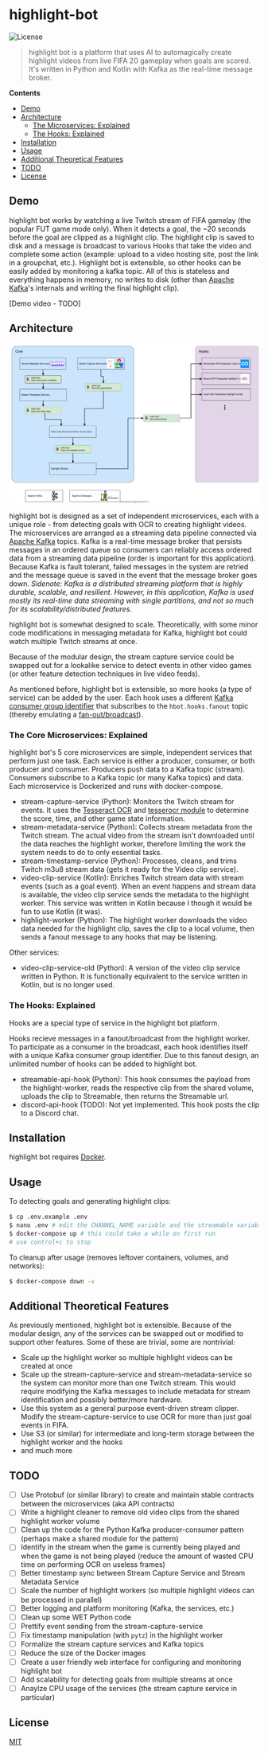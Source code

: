 # highlight-bot

![License](https://img.shields.io/github/license/noahbass/highlight-bot)

> highlight bot is a platform that uses AI to automagically create highlight videos from live FIFA 20 gameplay when goals are scored. It's written in Python and Kotlin with Kafka as the real-time message broker.

**Contents**

- [Demo](#demo)
- [Architecture](#architecture)
    - [The Microservices: Explained](#the-microservices-explained)
    - [The Hooks: Explained](#the-hooks-explained)
- [Installation](#installation)
- [Usage](#usage)
- [Additional Theoretical Features](#additional-theoretical-features)
- [TODO](#todo)
- [License](#license)

## Demo

highlight bot works by watching a live Twitch stream of FIFA gamelay (the popular FUT game mode only). When it detects a goal, the ~20 seconds before the goal are clipped as a highlight clip. The highlight clip is saved to disk and a message is broadcast to various Hooks that take the video and complete some action (example: upload to a video hosting site, post the link in a groupchat, etc.). Highlight bot is extensible, so other hooks can be easily added by monitoring a kafka topic. All of this is stateless and everything happens in memory, no writes to disk (other than [Apache Kafka](https://kafka.apache.org/documentation/#introduction)'s internals and writing the final highlight clip).

[Demo video - TODO]

## Architecture

<p align="center">
  <img src="./architecture.svg" />
</p>

highlight bot is designed as a set of independent microservices, each with a unique role - from detecting goals with OCR to creating highlight videos. The microservices are arranged as a streaming data pipeline connected via [Apache Kafka](https://kafka.apache.org/documentation/#introduction) topics. Kafka is a real-time message broker that persists messages in an ordered queue so consumers can reliably access ordered data from a streaming data pipeline (order is important for this application). Because Kafka is fault tolerant, failed messages in the system are retried and the message queue is saved in the event that the message broker goes down. *Sidenote: Kafka is a distributed streaming platform that is highly durable, scalable, and resilient. However, in this application, Kafka is used mostly its real-time data streaming with single partitions, and not so much for its scalability/distributed features.*

highlight bot is somewhat designed to scale. Theoretically, with some minor code modifications in messaging metadata for Kafka, highlight bot could watch multiple Twitch streams at once.

Because of the modular design, the stream capture service could be swapped out for a lookalike service to detect events in other video games (or other feature detection techniques in live video feeds).

As mentioned before, highlight bot is extensible, so more hooks (a type of service) can be added by the user. Each hook uses a different [Kafka consumer group identifier](https://kafka.apache.org/documentation/#intro_consumers) that subscribes to the `hbot.hooks.fanout` topic (thereby emulating a [fan-out/broadcast](https://en.wikipedia.org/wiki/Fan-out_(software))).

### The Core Microservices: Explained

highlight bot's 5 core microservices are simple, independent services that perform just one task. Each service is either a producer, consumer, or both producer and consumer. Producers push data to a Kafka topic (stream). Consumers subscribe to a Kafka topic (or many Kafka topics) and data. Each microservice is Dockerized and runs with docker-compose.

- stream-capture-service (Python): Monitors the Twitch stream for events. It uses the [Tesseract OCR](https://github.com/tesseract-ocr/tesseract) and [tesserocr module](https://github.com/sirfz/tesserocr) to determine the score, time, and other game state information.
- stream-metadata-service (Python): Collects stream metadata from the Twitch stream. The actual video from the stream isn't downloaded until the data reaches the highlight worker, therefore limiting the work the system needs to do to only essential tasks.
- stream-timestamp-service (Python): Processes, cleans, and trims Twitch m3u8 stream data (gets it ready for the Video clip service).
- video-clip-service (Kotlin): Enriches Twitch stream data with stream events (such as a goal event). When an event happens and stream data is available, the video clip service sends the metadata to the highlight worker. This service was written in Kotlin because I though it would be fun to use Kotlin (it was).
- highlight-worker (Python): The highlight worker downloads the video data needed for the highlight clip, saves the clip to a local volume, then sends a fanout message to any hooks that may be listening.

Other services:
- video-clip-service-old (Python): A version of the video clip service written in Python. It is functionally equivalent to the service written in Kotlin, but is no longer used.

### The Hooks: Explained

Hooks are a special type of service in the highlight bot platform.

Hooks recieve messages in a fanout/broadcast from the highlight worker. To participate as a consumer in the broadcast, each hook identifies itself with a unique Kafka consumer group identifier. Due to this fanout design, an unlimited number of hooks can be added to highlight bot.

- streamable-api-hook (Python): This hook consumes the payload from the highlight-worker, reads the respective clip from the shared volume, uploads the clip to Streamable, then returns the Streamable url.
- discord-api-hook (TODO): Not yet implemented. This hook posts the clip to a Discord chat.

## Installation

highlight bot requires [Docker](https://www.docker.com/products/docker-desktop).

## Usage

To detecting goals and generating highlight clips:

```sh
$ cp .env.example .env
$ nano .env # edit the CHANNEL_NAME variable and the streamable variables (if using the streamable api hook)
$ docker-compose up # this could take a while on first run
# use control+c to stop
```

To cleanup after usage (removes leftover containers, volumes, and networks):

```sh
$ docker-compose down -v
```

## Additional Theoretical Features

As previously mentioned, highlight bot is extensible. Because of the modular design, any of the services can be swapped out or modified to support other features. Some of these are trivial, some are nontrivial:

- Scale up the highlight worker so multiple highlight videos can be created at once
- Scale up the stream-capture-service and stream-metadata-service so the system can monitor more than one Twitch stream. This would require modifying the Kafka messages to include metadata for stream identification and possibly better/more hardware.
- Use this system as a general purpose event-driven stream clipper. Modify the stream-capture-service to use OCR for more than just goal events in FIFA.
- Use S3 (or similar) for intermediate and long-term storage between the highlight worker and the hooks
- and much more

## TODO

- [ ] Use Protobuf (or similar library) to create and maintain stable contracts between the microservices (aka API contracts)
- [ ] Write a highlight cleaner to remove old video clips from the shared highlight worker volume
- [ ] Clean up the code for the Python Kafka producer-consumer pattern (perhaps make a shared module for the pattern)
- [ ] Identify in the stream when the game is currently being played and when the game is not being played (reduce the amount of wasted CPU time on performing OCR on useless frames)
- [ ] Better timestamp sync between Stream Capture Service and Stream Metadata Service
- [ ] Scale the number of highlight workers (so multiple highlight videos can be processed in parallel)
- [ ] Better logging and platform monitoring (Kafka, the services, etc.)
- [ ] Clean up some WET Python code
- [ ] Prettify event sending from the stream-capture-service
- [ ] Fix timestamp manipulation (with `pytz`) in the highlight worker
- [ ] Formalize the stream capture services and Kafka topics
- [ ] Reduce the size of the Docker images
- [ ] Create a user friendly web interface for configuring and monitoring highlight bot
- [ ] Add scalability for detecting goals from multiple streams at once
- [ ] Anaylze CPU usage of the services (the stream capture service in particular)

## License

[MIT](LICENSE)
